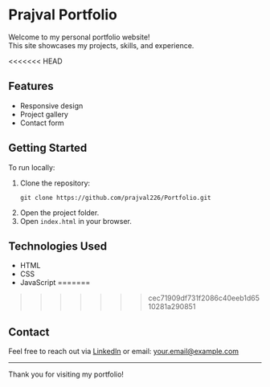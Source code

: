 # Prajval Portfolio

Welcome to my personal portfolio website!  
This site showcases my projects, skills, and experience.

<<<<<<< HEAD
## Features

- Responsive design
- Project gallery
- Contact form

## Getting Started

To run locally:

1. Clone the repository:
   ```
   git clone https://github.com/prajval226/Portfolio.git
   ```
2. Open the project folder.
3. Open `index.html` in your browser.

## Technologies Used

- HTML
- CSS
- JavaScript
=======
>>>>>>> cec71909df731f2086c40eeb1d6510281a290851

## Contact

Feel free to reach out via [LinkedIn](https://www.linkedin.com/) or email: your.email@example.com

---

Thank you for visiting my portfolio!
